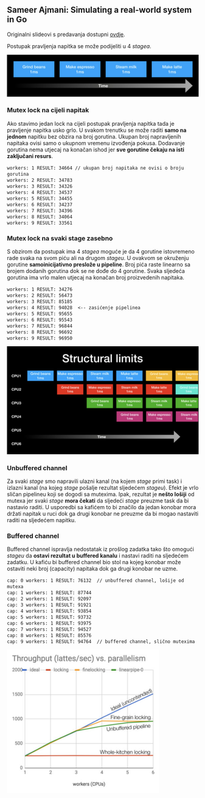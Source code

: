 ## Sameer Ajmani: Simulating a real-world system in Go

Originalni slideovi s predavanja dostupni [ovdje](https://speakerdeck.com/sajmani/simulating-a-real-world-system-in-go).

Postupak pravljenja napitka se može podijeliti u 4 _stagea_. 

<img src="./latte.png" />

### Mutex lock na cijeli napitak

Ako stavimo jedan lock na cijeli postupak pravljenja napitka tada je pravljenje napitka usko grlo. U svakom trenutku se može raditi **samo na jednom** napitku bez obzira na broj gorutina. Ukupan broj napravljenih napitaka ovisi samo o ukupnom vremenu izvođenja pokusa. Dodavanje gorutina nema utjecaj na konačan ishod jer **sve gorutine čekaju na isti zaključani resurs**.

```
workers: 1 RESULT: 34664 // ukupan broj napitaka ne ovisi o broju gorutina
workers: 2 RESULT: 34783
workers: 3 RESULT: 34326
workers: 4 RESULT: 34537
workers: 5 RESULT: 34455
workers: 6 RESULT: 34237
workers: 7 RESULT: 34396
workers: 8 RESULT: 34064
workers: 9 RESULT: 33561
```

### Mutex lock na svaki stage zasebno

S obzirom da postupak ima 4 _stagea_ moguće je da 4 gorutine istovremeno rade svaka na svom piću ali na drugom _stageu_. U ovakvom se okruženju gorutine **samoinicijativno preslože u pipeline**. Broj pića raste linearno sa brojem dodanih gorutina dok se ne dođe do 4 gorutine. Svaka sljedeća gorutina ima vrlo malen utjecaj na konačan broj proizvedenih napitaka.

```
workers: 1 RESULT: 34276
workers: 2 RESULT: 56473
workers: 3 RESULT: 85185
workers: 4 RESULT: 94028  <-- zasićenje pipelinea
workers: 5 RESULT: 95655
workers: 6 RESULT: 95543
workers: 7 RESULT: 96844
workers: 8 RESULT: 96692
workers: 9 RESULT: 96950
```

<img src="./pipeline.png" />

### Unbuffered channel

Za svaki _stage_ smo napravili ulazni kanal (na kojem _stage_ primi task) i izlazni kanal (na kojeg _stage_ pošalje rezultat sljedećem _stageu_). Efekt je vrlo sličan pipelineu koji se dogodi sa mutexima. Ipak, rezultat je **nešto lošiji** od mutexa jer svaki _stage_ **mora čekati** da sljedeći _stage_ preuzme task da bi nastavio raditi. U usporedbi sa kafićem to bi značilo da jedan konobar mora držati napitak u ruci dok ga drugi konobar ne preuzme da bi mogao nastaviti raditi na sljedećem napitku.

### Buffered channel

Buffered channel ispravlja nedostatak iz prošlog zadatka tako što omogući _stageu_ da **ostavi rezultat u buffered kanalu** i nastavi raditi na sljedećem zadatku. U kafiću bi buffered channel bio stol na kojeg konobar može ostaviti neki broj (capacity) napitaka dok ga drugi konobar ne uzme. 

```
cap: 0 workers: 1 RESULT: 76132  // unbuffered channel, lošije od mutexa
cap: 1 workers: 1 RESULT: 87744
cap: 2 workers: 1 RESULT: 92097
cap: 3 workers: 1 RESULT: 91921
cap: 4 workers: 1 RESULT: 93854
cap: 5 workers: 1 RESULT: 93732
cap: 6 workers: 1 RESULT: 93975
cap: 7 workers: 1 RESULT: 94527
cap: 8 workers: 1 RESULT: 85576
cap: 9 workers: 1 RESULT: 94764  // buffered channel, slično mutexima
```

<img src="./throughput.png" width="400" />

